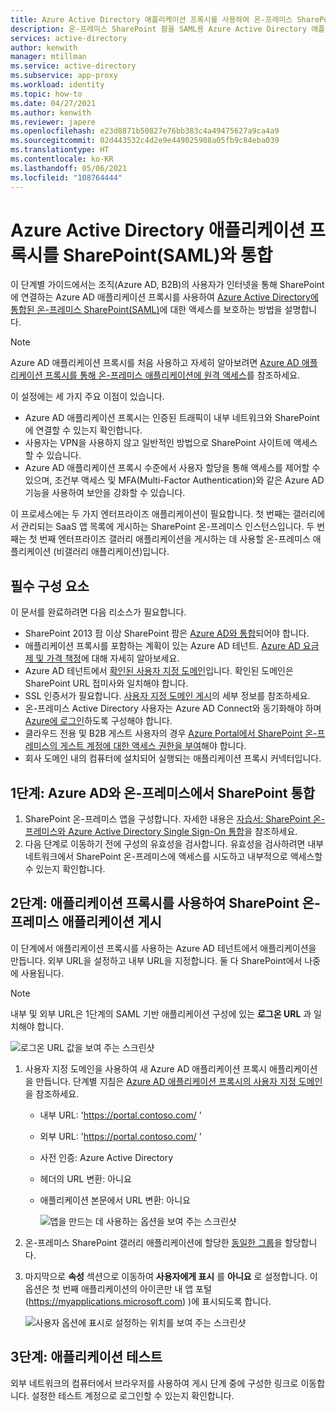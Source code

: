 ```yaml
---
title: Azure Active Directory 애플리케이션 프록시를 사용하여 온-프레미스 SharePoint 팜 게시
description: 온-프레미스 SharePoint 팜을 SAML용 Azure Active Directory 애플리케이션 프록시와 통합하는 방법에 대한 기본 사항을 다룹니다.
services: active-directory
author: kenwith
manager: mtillman
ms.service: active-directory
ms.subservice: app-proxy
ms.workload: identity
ms.topic: how-to
ms.date: 04/27/2021
ms.author: kenwith
ms.reviewer: japere
ms.openlocfilehash: e23d8871b50827e76bb383c4a49475627a9ca4a9
ms.sourcegitcommit: 02d443532c4d2e9e449025908a05fb9c84eba039
ms.translationtype: HT
ms.contentlocale: ko-KR
ms.lasthandoff: 05/06/2021
ms.locfileid: "108764444"
---
```

# <a name="integrate-azure-active-directory-application-proxy-with-sharepoint-saml"></a>Azure Active Directory 애플리케이션 프록시를 SharePoint(SAML)와 통합

이 단계별 가이드에서는 조직(Azure AD, B2B)의 사용자가 인터넷을 통해 SharePoint에 연결하는 Azure AD 애플리케이션 프록시를 사용하여 [Azure Active Directory에 통합된 온-프레미스 SharePoint(SAML)](../saas-apps/sharepoint-on-premises-tutorial.md)에 대한 액세스를 보호하는 방법을 설명합니다.

> [!NOTE]
> Azure AD 애플리케이션 프록시를 처음 사용하고 자세히 알아보려면 [Azure AD 애플리케이션 프록시를 통해 온-프레미스 애플리케이션에 원격 액세스](./application-proxy.md)를 참조하세요.

이 설정에는 세 가지 주요 이점이 있습니다.

- Azure AD 애플리케이션 프록시는 인증된 트래픽이 내부 네트워크와 SharePoint에 연결할 수 있는지 확인합니다.
- 사용자는 VPN을 사용하지 않고 일반적인 방법으로 SharePoint 사이트에 액세스할 수 있습니다.
- Azure AD 애플리케이션 프록시 수준에서 사용자 할당을 통해 액세스를 제어할 수 있으며, 조건부 액세스 및 MFA(Multi-Factor Authentication)와 같은 Azure AD 기능을 사용하여 보안을 강화할 수 있습니다.

이 프로세스에는 두 가지 엔터프라이즈 애플리케이션이 필요합니다. 첫 번째는 갤러리에서 관리되는 SaaS 앱 목록에 게시하는 SharePoint 온-프레미스 인스턴스입니다. 두 번째는 첫 번째 엔터프라이즈 갤러리 애플리케이션을 게시하는 데 사용할 온-프레미스 애플리케이션 (비갤러리 애플리케이션)입니다.

## <a name="prerequisites"></a>필수 구성 요소

이 문서를 완료하려면 다음 리소스가 필요합니다.
 - SharePoint 2013 팜 이상 SharePoint 팜은 [Azure AD와 통합](../saas-apps/sharepoint-on-premises-tutorial.md)되어야 합니다.
 - 애플리케이션 프록시를 포함하는 계획이 있는 Azure AD 테넌트. [Azure AD 요금제 및 가격 책정](https://azure.microsoft.com/pricing/details/active-directory/)에 대해 자세히 알아보세요.
 - Azure AD 테넌트에서 [확인된 사용자 지정 도메인](../fundamentals/add-custom-domain.md)입니다. 확인된 도메인은 SharePoint URL 접미사와 일치해야 합니다.
 - SSL 인증서가 필요합니다. [사용자 지정 도메인 게시](./application-proxy-configure-custom-domain.md)의 세부 정보를 참조하세요.
 - 온-프레미스 Active Directory 사용자는 Azure AD Connect와 동기화해야 하며 [Azure에 로그인](../hybrid/plan-connect-user-signin.md)하도록 구성해야 합니다. 
 - 클라우드 전용 및 B2B 게스트 사용자의 경우 [Azure Portal에서 SharePoint 온-프레미스의 게스트 계정에 대한 액세스 권한을 부여](../saas-apps/sharepoint-on-premises-tutorial.md#manage-guest-users-access)해야 합니다.
 - 회사 도메인 내의 컴퓨터에 설치되어 실행되는 애플리케이션 프록시 커넥터입니다.


## <a name="step-1-integrate-sharepoint-on-premises-with-azure-ad"></a>1단계: Azure AD와 온-프레미스에서 SharePoint 통합

1. SharePoint 온-프레미스 앱을 구성합니다. 자세한 내용은 [자습서: SharePoint 온-프레미스와 Azure Active Directory Single Sign-On 통합](../saas-apps/sharepoint-on-premises-tutorial.md)을 참조하세요.
2. 다음 단계로 이동하기 전에 구성의 유효성을 검사합니다. 유효성을 검사하려면 내부 네트워크에서 SharePoint 온-프레미스에 액세스를 시도하고 내부적으로 액세스할 수 있는지 확인합니다.


## <a name="step-2-publish-the-sharepoint-on-premises-application-with-application-proxy"></a>2단계: 애플리케이션 프록시를 사용하여 SharePoint 온-프레미스 애플리케이션 게시

이 단계에서 애플리케이션 프록시를 사용하는 Azure AD 테넌트에서 애플리케이션을 만듭니다. 외부 URL을 설정하고 내부 URL을 지정합니다. 둘 다 SharePoint에서 나중에 사용됩니다.

> [!NOTE]
> 내부 및 외부 URL은 1단계의 SAML 기반 애플리케이션 구성에 있는 **로그온 URL** 과 일치해야 합니다.

   ![로그온 URL 값을 보여 주는 스크린샷](./media/application-proxy-integrate-with-sharepoint-server/sso-url-saml.png)


 1. 사용자 지정 도메인을 사용하여 새 Azure AD 애플리케이션 프록시 애플리케이션을 만듭니다. 단계별 지침은 [Azure AD 애플리케이션 프록시의 사용자 지정 도메인](./application-proxy-configure-custom-domain.md)을 참조하세요.

    - 내부 URL: 'https://portal.contoso.com/ '
    - 외부 URL: 'https://portal.contoso.com/ '
    - 사전 인증: Azure Active Directory
    - 헤더의 URL 변환: 아니요
    - 애플리케이션 본문에서 URL 변환: 아니요

        ![앱을 만드는 데 사용하는 옵션을 보여 주는 스크린샷](./media/application-proxy-integrate-with-sharepoint-server/create-application-azure-active-directory.png)

2. 온-프레미스 SharePoint 갤러리 애플리케이션에 할당한 [동일한 그룹](../saas-apps/sharepoint-on-premises-tutorial.md#grant-permissions-to-a-security-group)을 할당합니다.

3. 마지막으로 **속성** 섹션으로 이동하여 **사용자에게 표시** 를 **아니요** 로 설정합니다. 이 옵션은 첫 번째 애플리케이션의 아이콘만 내 앱 포털(https://myapplications.microsoft.com) )에 표시되도록 합니다.

   ![사용자 옵션에 표시로 설정하는 위치를 보여 주는 스크린샷](./media/application-proxy-integrate-with-sharepoint-server/configure-properties.png)
 
## <a name="step-3-test-your-application"></a>3단계: 애플리케이션 테스트

외부 네트워크의 컴퓨터에서 브라우저를 사용하여 게시 단계 중에 구성한 링크로 이동합니다. 설정한 테스트 계정으로 로그인할 수 있는지 확인합니다.
